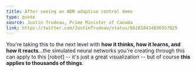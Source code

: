 ```yaml
---
title: After seeing an ABR adaptive control demo
type: quote
source: Justin Trudeau, Prime Minister of Canada
link: https://twitter.com/JustinTrudeau/status/862818434836557825
---
```

You're taking this to the next level with **how it thinks, how it learns, 
and how it reacts**...the simulated neural networks you're creating through 
this can apply to this [robot] -- it's just a great visualization -- 
but of course **this applies to thousands of things**.
